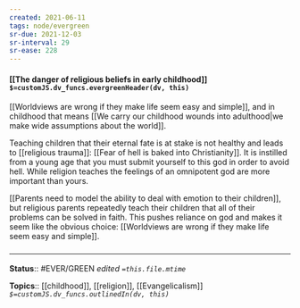 ```yaml
---
created: 2021-06-11
tags: node/evergreen
sr-due: 2021-12-03
sr-interval: 29
sr-ease: 228
---
```


#### [[The danger of religious beliefs in early childhood]] `$=customJS.dv_funcs.evergreenHeader(dv, this)`

 [[Worldviews are wrong if they make life seem easy and simple]], and in childhood that means [[We carry our childhood wounds into adulthood|we make wide assumptions about the world]]. 

 Teaching children that their eternal fate is at stake is not healthy and leads to [[religious trauma]]: [[Fear of hell is baked into Christianity]]. It is instilled from a young age that you must submit yourself to this god in order to avoid hell. While religion teaches the feelings of an omnipotent god are more important than yours.
 
[[Parents need to model the ability to deal with emotion to their children]], but religious parents repeatedly teach their children that all of their problems can be solved in faith. This pushes reliance on god and makes it seem like the obvious choice: [[Worldviews are wrong if they make life seem easy and simple]]. 

### <hr class="footnote"/>

**Status**:: #EVER/GREEN 
*edited `=this.file.mtime`*

**Topics**:: [[childhood]], [[religion]], [[Evangelicalism]]
*`$=customJS.dv_funcs.outlinedIn(dv, this)`*

